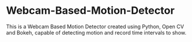 # Webcam-Based-Motion-Detector
This is a Webcam Based Motion Detector created using Python, Open CV and Bokeh, capable of detecting motion and record time intervals to show.
